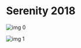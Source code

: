 # Serenity 2018

![img 0](https://i.imgur.com/y7Crl5p.jpg)

![img 1](https://i.imgur.com/06yFVZ4.png)

